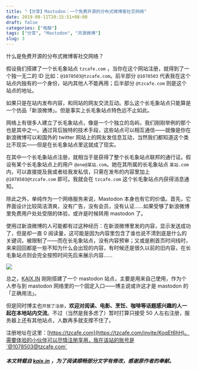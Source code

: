 ```yaml
---
title: "【分享】Mastodon：一个免费开源的分布式微博客社交网络"
date: 2019-08-11T20:15:51+08:00
draft: false
categories: ["电脑"]
tags: ["分享", "Mastodon", "开源微博"]
slug: 3
---
```


什么是免费开源的分布式微博客社交网络？

假设我们搭建了一个长毛象站点 `tzcafe.com` ，当你在这个网站注册，就得到了一个独一无二的 ID 比如：`@1078503@tzcafe.com`。前半部分 `@1078503` 代表我在这个站点内独有的一个身份，站内其他人不能再用；后半部分 `@tzcafe.com` 则是这个站点的地址。

如果只是在站内发布内容，和同站的网友交流互动。那么这个长毛象站点只能算是一个仿品「新浪微博」。但是事实上长毛象站点特色远不止如此。

网络上有很多人建立了长毛象站点，像是一个个独立的岛屿，我们刚刚举例的那个也是其中之一。通过背后独特的技术手段，这些站点可以相互通信——就像是你在新浪微博可以和国外的 twitter 网站上的网友发信息互动，当然我们都知道这个类比不现实——但是在长毛象站点里这就成了现实。

在其中一个长毛象站点注册，就相当于是获得了整个长毛象站点联邦的通行证。假设有某个长毛象站点上的用户 `@one@某站.com`。她在其所属的长毛象站点 `某站.com` 内，可以直接提及我或者给我发私信，只需在发布的内容里加上 `@1078503@tzcafe.com` 即可。我就会在 `tzcafe.com` 这个长毛象站点内获得消息通知。

除此之外，单纯作为一个网络服务来说，Mastodon 本身也有它的价值。首先，它界面设计比较简洁清爽，没有广告，没有会员，没有认证……如果受够了新浪微博里免费用户处处受限的体验，或许是时候转用 mastodon 了。

使用过新浪微博的人可能都有过这种经历：在新浪微博里发的内容，显示发送成功了，但是却一直 0 阅读量，这可能是因为内容里包含了谁也说不清到底是什么的关键词，被限制了——而在长毛象站点，没有内容预审；又或是刷首页时间线时，来来回回都是一些不知为什么会出现的内容，有时候还是很久以前的旧内容，在长毛象站点则会完全按照时间先后来展示内容……

![](https://img.dtz9.net/imgs/2019/08/5d0c9959cfff6da2.jpg)

总之，[KAIX.IN](https://kaix.in/) 刚刚搭建了一个 mastodon 站点，主要是用来自己使用，作为个人参与到 mastodon 网络里的一个固定入口——博主说或许这才是 mastodon 的「正确用法」。

但是同时博主也`开放了注册`，**欢迎对阅读、电影、烹饪、咖啡等话题感兴趣的人一起在本地站内交流**。不过（当然是我多虑了）暂时打算只接受 50 人左右注册，服务器上还有其他站点，人数再多就支撑不住了。

注册地址在这里：[https://tzcafe.com](https://tzcafe.com/invite/KoqEt6hH)。需要体验的小伙伴可以尽情注册享用，我在该站的账号是`@1078503@tzcafe.com`

##### 本文转载自 [kaix.in](https://kaix.in/0001/mastodon) ，为了阅读顺畅部分文字有修改，感谢原作者的奉献。

